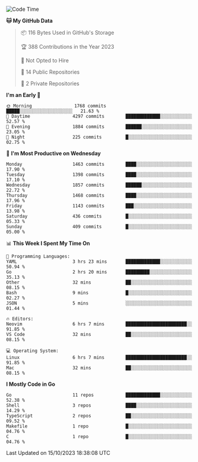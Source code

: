 <!--START_SECTION:waka-->
![Code Time](http://img.shields.io/badge/Code%20Time-161%20hrs%2039%20mins-blue)

**🐱 My GitHub Data** 

> 📦 116 Bytes Used in GitHub's Storage 
 > 
> 🏆 388 Contributions in the Year 2023
 > 
> 🚫 Not Opted to Hire
 > 
> 📜 14 Public Repositories 
 > 
> 🔑 2 Private Repositories 
 > 
**I'm an Early 🐤** 

```text
🌞 Morning                1768 commits        █████░░░░░░░░░░░░░░░░░░░░   21.63 % 
🌆 Daytime                4297 commits        █████████████░░░░░░░░░░░░   52.57 % 
🌃 Evening                1884 commits        ██████░░░░░░░░░░░░░░░░░░░   23.05 % 
🌙 Night                  225 commits         █░░░░░░░░░░░░░░░░░░░░░░░░   02.75 % 
```
📅 **I'm Most Productive on Wednesday** 

```text
Monday                   1463 commits        ████░░░░░░░░░░░░░░░░░░░░░   17.90 % 
Tuesday                  1398 commits        ████░░░░░░░░░░░░░░░░░░░░░   17.10 % 
Wednesday                1857 commits        ██████░░░░░░░░░░░░░░░░░░░   22.72 % 
Thursday                 1468 commits        ████░░░░░░░░░░░░░░░░░░░░░   17.96 % 
Friday                   1143 commits        ███░░░░░░░░░░░░░░░░░░░░░░   13.98 % 
Saturday                 436 commits         █░░░░░░░░░░░░░░░░░░░░░░░░   05.33 % 
Sunday                   409 commits         █░░░░░░░░░░░░░░░░░░░░░░░░   05.00 % 
```


📊 **This Week I Spent My Time On** 

```text
💬 Programming Languages: 
YAML                     3 hrs 23 mins       █████████████░░░░░░░░░░░░   50.94 % 
Go                       2 hrs 20 mins       █████████░░░░░░░░░░░░░░░░   35.13 % 
Other                    32 mins             ██░░░░░░░░░░░░░░░░░░░░░░░   08.15 % 
Bash                     9 mins              █░░░░░░░░░░░░░░░░░░░░░░░░   02.27 % 
JSON                     5 mins              ░░░░░░░░░░░░░░░░░░░░░░░░░   01.44 % 

🔥 Editors: 
Neovim                   6 hrs 7 mins        ███████████████████████░░   91.85 % 
VS Code                  32 mins             ██░░░░░░░░░░░░░░░░░░░░░░░   08.15 % 

💻 Operating System: 
Linux                    6 hrs 7 mins        ███████████████████████░░   91.85 % 
Mac                      32 mins             ██░░░░░░░░░░░░░░░░░░░░░░░   08.15 % 
```

**I Mostly Code in Go** 

```text
Go                       11 repos            █████████████░░░░░░░░░░░░   52.38 % 
Shell                    3 repos             ████░░░░░░░░░░░░░░░░░░░░░   14.29 % 
TypeScript               2 repos             ██░░░░░░░░░░░░░░░░░░░░░░░   09.52 % 
Makefile                 1 repo              █░░░░░░░░░░░░░░░░░░░░░░░░   04.76 % 
C                        1 repo              █░░░░░░░░░░░░░░░░░░░░░░░░   04.76 % 
```




 Last Updated on 15/10/2023 18:38:08 UTC
<!--END_SECTION:waka-->
